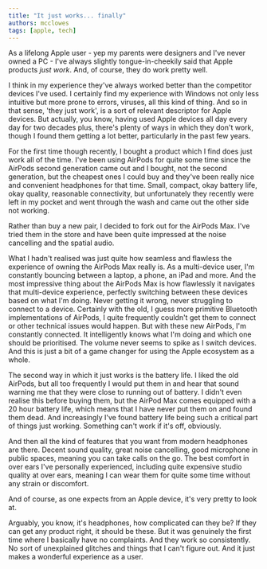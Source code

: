 ```yaml
---
title: "It just works... finally"
authors: mcclowes
tags: [apple, tech]
---
```


As a lifelong Apple user - yep my parents were designers and I've never owned a PC - I've always slightly tongue-in-cheekily said that Apple products _just work_. And, of course, they do work pretty well. 

<!--truncate-->

I think in my experience they've always worked better than the competitor devices I've used. I certainly find my experience with Windows not only less intuitive but more prone to errors, viruses, all this kind of thing. And so in that sense, 'they just work', is a sort of relevant descriptor for Apple devices. But actually, you know, having used Apple devices all day every day for two decades plus, there's plenty of ways in which they don't work, though I found them getting a lot better, particularly in the past few years. 

For the first time though recently, I bought a product which I find does just work all of the time. I've been using AirPods for quite some time since the AirPods second generation came out and I bought, not the second generation, but the cheapest ones I could buy and they've been really nice and convenient headphones for that time. Small, compact, okay battery life, okay quality, reasonable connectivity, but unfortunately they recently were left in my pocket and went through the wash and came out the other side not working. 

Rather than buy a new pair, I decided to fork out for the AirPods Max. I've tried them in the store and have been quite impressed at the noise cancelling and the spatial audio. 

What I hadn't realised was just quite how seamless and flawless the experience of owning the AirPods Max really is. As a multi-device user, I'm constantly bouncing between a laptop, a phone, an iPad and more. And the most impressive thing about the AirPods Max is how flawlessly it navigates that multi-device experience, perfectly switching between these devices based on what I'm doing. Never getting it wrong, never struggling to connect to a device. Certainly with the old, I guess more primitive Bluetooth implementations of AirPods, I quite frequently couldn't get them to connect or other technical issues would happen. But with these new AirPods, I'm constantly connected. It intelligently knows what I'm doing and which one should be prioritised. The volume never seems to spike as I switch devices. And this is just a bit of a game changer for using the Apple ecosystem as a whole. 

The second way in which it just works is the battery life. I liked the old AirPods, but all too frequently I would put them in and hear that sound warning me that they were close to running out of battery. I didn't even realise this before buying them, but the AirPod Max comes equipped with a 20 hour battery life, which means that I have never put them on and found them dead. And increasingly I've found battery life being such a critical part of things just working. Something can't work if it's off, obviously. 

And then all the kind of features that you want from modern headphones are there. Decent sound quality, great noise cancelling, good microphone in public spaces, meaning you can take calls on the go. The best comfort in over ears I've personally experienced, including quite expensive studio quality at over ears, meaning I can wear them for quite some time without any strain or discomfort. 

And of course, as one expects from an Apple device, it's very pretty to look at. 

Arguably, you know, it's headphones, how complicated can they be? If they can get any product right, it should be these. But it was genuinely the first time where I basically have no complaints. And they work so consistently. No sort of unexplained glitches and things that I can't figure out. And it just makes a wonderful experience as a user.
